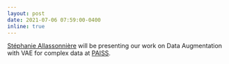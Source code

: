 ```yaml
---
layout: post
date: 2021-07-06 07:59:00-0400
inline: true
---
```


[Stéphanie Allassonnière](https://sites.google.com/site/stephanieallassonniere/home) will be presenting our work on Data Augmentation with VAE for complex data at [PAISS](https://project.inria.fr/paiss/).